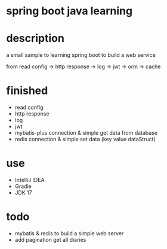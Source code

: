 # spring boot java learning

# description

a small sample to learning spring boot to build a web service

from read config -> http response -> log -> jwt -> orm -> cache
# finished

* read config
* http response
* log
* jwt
* mybatis-plus connection & simple get data from database
* redis connection & simple set data (key value dataStruct)

# use

* IntelliJ IDEA
* Gradle
* JDK 17

# todo

* mybatis & redis to build a simple web server
* add pagination get all diaries